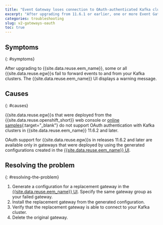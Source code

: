 ```yaml
---
title: "Event Gateway loses connection to OAuth-authenticated Kafka cluster after upgrading from 11.6.1 or earlier"
excerpt: "After upgrading from 11.6.1 or earlier, one or more Event Gateways are unable to connect to your Kafka clusters."
categories: troubleshooting
slug: v2-gateways-oauth
toc: true
---
```


## Symptoms
{: #symptoms}

After upgrading to {{site.data.reuse.eem_name}}, some or all {{site.data.reuse.egw}}s fail to forward events to and from your Kafka clusters. The {{site.data.reuse.eem_name}} UI displays a warning message.

<!-- DRAFT COMMENT: Can we get exact text of the warning and error messages UI users and kafka clients would see? So that a search on this text would return this page. -->

## Causes
{: #causes}

{{site.data.reuse.egw}}s that were deployed from the {{site.data.reuse.openshift_short}} web console or [online samples](https://github.com/IBM/ibm-event-automation/tree/main/event-endpoint-management/cr-examples/eventgateway){:target="_blank"} do not support OAuth authentication with Kafka clusters in {{site.data.reuse.eem_name}} 11.6.2 and later. 

OAuth support for {{site.data.reuse.egw}}s in releases 11.6.2 and later are available only in gateways that were deployed by using the generated configurations created in the [{{site.data.reuse.eem_name}} UI](../../installing/install-gateway).


## Resolving the problem
{: #resolving-the-problem}

1. Generate a configuration for a replacement gateway in the [{{site.data.reuse.eem_name}} UI](../../installing/install-gateway). Specify the same gateway group as your failed gateway.
2. Install the replacement gateway from the generated configuration.
3. Verify that the replacement gateway is able to connect to your Kafka cluster.
4. Delete the original gateway.